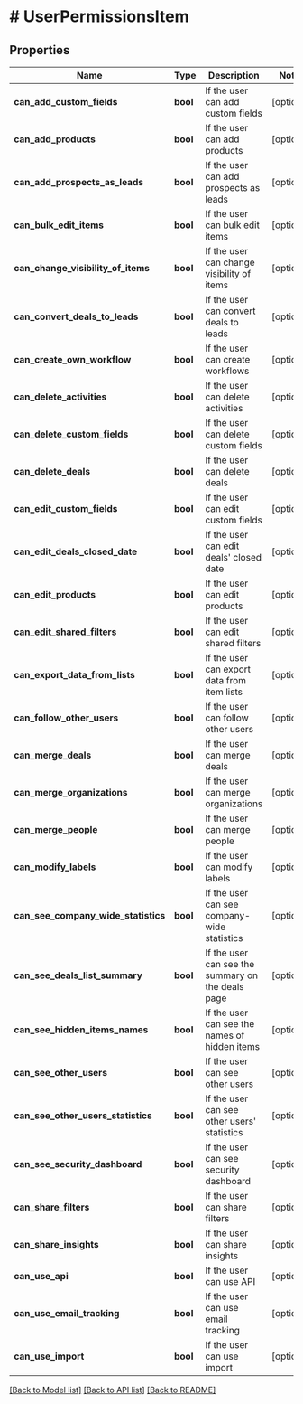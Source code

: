 # # UserPermissionsItem

## Properties

Name | Type | Description | Notes
------------ | ------------- | ------------- | -------------
**can_add_custom_fields** | **bool** | If the user can add custom fields | [optional]
**can_add_products** | **bool** | If the user can add products | [optional]
**can_add_prospects_as_leads** | **bool** | If the user can add prospects as leads | [optional]
**can_bulk_edit_items** | **bool** | If the user can bulk edit items | [optional]
**can_change_visibility_of_items** | **bool** | If the user can change visibility of items | [optional]
**can_convert_deals_to_leads** | **bool** | If the user can convert deals to leads | [optional]
**can_create_own_workflow** | **bool** | If the user can create workflows | [optional]
**can_delete_activities** | **bool** | If the user can delete activities | [optional]
**can_delete_custom_fields** | **bool** | If the user can delete custom fields | [optional]
**can_delete_deals** | **bool** | If the user can delete deals | [optional]
**can_edit_custom_fields** | **bool** | If the user can edit custom fields | [optional]
**can_edit_deals_closed_date** | **bool** | If the user can edit deals&#39; closed date | [optional]
**can_edit_products** | **bool** | If the user can edit products | [optional]
**can_edit_shared_filters** | **bool** | If the user can edit shared filters | [optional]
**can_export_data_from_lists** | **bool** | If the user can export data from item lists | [optional]
**can_follow_other_users** | **bool** | If the user can follow other users | [optional]
**can_merge_deals** | **bool** | If the user can merge deals | [optional]
**can_merge_organizations** | **bool** | If the user can merge organizations | [optional]
**can_merge_people** | **bool** | If the user can merge people | [optional]
**can_modify_labels** | **bool** | If the user can modify labels | [optional]
**can_see_company_wide_statistics** | **bool** | If the user can see company-wide statistics | [optional]
**can_see_deals_list_summary** | **bool** | If the user can see the summary on the deals page | [optional]
**can_see_hidden_items_names** | **bool** | If the user can see the names of hidden items | [optional]
**can_see_other_users** | **bool** | If the user can see other users | [optional]
**can_see_other_users_statistics** | **bool** | If the user can see other users&#39; statistics | [optional]
**can_see_security_dashboard** | **bool** | If the user can see security dashboard | [optional]
**can_share_filters** | **bool** | If the user can share filters | [optional]
**can_share_insights** | **bool** | If the user can share insights | [optional]
**can_use_api** | **bool** | If the user can use API | [optional]
**can_use_email_tracking** | **bool** | If the user can use email tracking | [optional]
**can_use_import** | **bool** | If the user can use import | [optional]

[[Back to Model list]](../../README.md#models) [[Back to API list]](../../README.md#endpoints) [[Back to README]](../../README.md)
